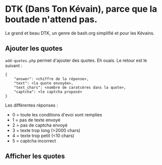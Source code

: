 # DTK (Dans Ton Kévain), parce que la boutade n'attend pas.
Le grand et beau DTK, un genre de bash.org simplifié et pour les Kévains.

## Ajouter les quotes
`add-quotes.php` permet d'ajouter des quotes. Eh ouais.
Le retour est le suivant :
```
{
	"answer": <chiffre de la réponse>,
	"text": <la quote envoyée>,
	"text_chars": <nombre de caratcères dans la quote>,
	"captcha": <le captcha proposé>
}
```

Les différentes réponses :
- 0 = toute les conditions d'evoi sont remplies
- 1 = pas de texte envoyé
- 2 = pas de captcha envoyé
- 3 = texte trop long (>2000 chars)
- 4 = texte trop petit (<10 chars)
- 5 = captcha incorrect

## Afficher les quotes
